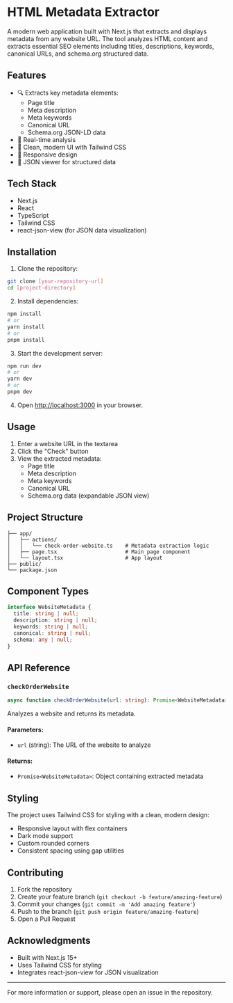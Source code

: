 # HTML Metadata Extractor

A modern web application built with Next.js that extracts and displays metadata from any website URL. The tool analyzes HTML content and extracts essential SEO elements including titles, descriptions, keywords, canonical URLs, and schema.org structured data.

## Features

- 🔍 Extracts key metadata elements:
  - Page title
  - Meta description
  - Meta keywords
  - Canonical URL
  - Schema.org JSON-LD data
- 💫 Real-time analysis
- 🎨 Clean, modern UI with Tailwind CSS
- 📱 Responsive design
- 🔧 JSON viewer for structured data

## Tech Stack

- Next.js
- React
- TypeScript
- Tailwind CSS
- react-json-view (for JSON data visualization)

## Installation

1. Clone the repository:

```bash
git clone [your-repository-url]
cd [project-directory]
```

2. Install dependencies:

```bash
npm install
# or
yarn install
# or
pnpm install
```

3. Start the development server:

```bash
npm run dev
# or
yarn dev
# or
pnpm dev
```

4. Open [http://localhost:3000](http://localhost:3000) in your browser.

## Usage

1. Enter a website URL in the textarea
2. Click the "Check" button
3. View the extracted metadata:
   - Page title
   - Meta description
   - Meta keywords
   - Canonical URL
   - Schema.org data (expandable JSON view)

## Project Structure

```
├── app/
│   ├── actions/
│   │   └── check-order-website.ts    # Metadata extraction logic
│   ├── page.tsx                      # Main page component
│   └── layout.tsx                    # App layout
├── public/
└── package.json
```

## Component Types

```typescript
interface WebsiteMetadata {
  title: string | null;
  description: string | null;
  keywords: string | null;
  canonical: string | null;
  schema: any | null;
}
```

## API Reference

### `checkOrderWebsite`

```typescript
async function checkOrderWebsite(url: string): Promise<WebsiteMetadata>;
```

Analyzes a website and returns its metadata.

#### Parameters:

- `url` (string): The URL of the website to analyze

#### Returns:

- `Promise<WebsiteMetadata>`: Object containing extracted metadata

## Styling

The project uses Tailwind CSS for styling with a clean, modern design:

- Responsive layout with flex containers
- Dark mode support
- Custom rounded corners
- Consistent spacing using gap utilities

## Contributing

1. Fork the repository
2. Create your feature branch (`git checkout -b feature/amazing-feature`)
3. Commit your changes (`git commit -m 'Add amazing feature'`)
4. Push to the branch (`git push origin feature/amazing-feature`)
5. Open a Pull Request

## Acknowledgments

- Built with Next.js 15+
- Uses Tailwind CSS for styling
- Integrates react-json-view for JSON visualization

---

For more information or support, please open an issue in the repository.
